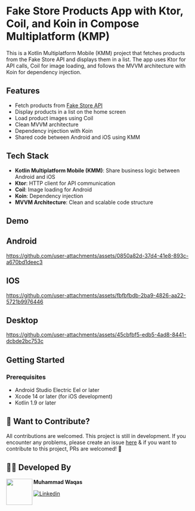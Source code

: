 # Fake Store Products App with Ktor, Coil, and Koin in Compose Multiplatform (KMP)

This is a Kotlin Multiplatform Mobile (KMM) project that fetches products from the Fake Store API and displays them in a list. The app uses Ktor for API calls, Coil for image loading, and follows the MVVM architecture with Koin for dependency injection.

## Features
- Fetch products from [Fake Store API](https://fakeapi.platzi.com/)
- Display products in a list on the home screen
- Load product images using Coil
- Clean MVVM architecture
- Dependency injection with Koin
- Shared code between Android and iOS using KMM

## Tech Stack
- **Kotlin Multiplatform Mobile (KMM)**: Share business logic between Android and iOS
- **Ktor**: HTTP client for API communication
- **Coil**: Image loading for Android
- **Koin**: Dependency injection
- **MVVM Architecture**: Clean and scalable code structure

## Demo
## Android
https://github.com/user-attachments/assets/0850a82d-37d4-41e8-893c-a670bd1deec3

## IOS
https://github.com/user-attachments/assets/fbfbfbdb-2ba9-4826-aa22-5721b9976446

## Desktop
https://github.com/user-attachments/assets/45cbfbf5-edb5-4ad8-8441-dcbde2bc753c

## Getting Started

### Prerequisites
- Android Studio Electric Eel or later
- Xcode 14 or later (for iOS development)
- Kotlin 1.9 or later

 ## 🤝 Want to Contribute?
All contributions are welcomed. This project is still in development. If you encounter any problems, please create an issue [here](https://github.com/waqas028/Ktor-Koin-KMP/issues) & if you want to contribute to this project, PRs are welcomed! 🙂

## 👨‍💻 Developed By

<a href="https://twitter.com/Shahzad_Ansari3" target="_blank">
  <img src="https://github.com/user-attachments/assets/99199ad1-a69d-4ceb-8599-e495a1ed937b" width="70" align="left">
</a>

**Muhammad Waqas**

[![Linkedin](https://img.shields.io/badge/-linkedin-grey?logo=linkedin)](https://www.linkedin.com/in/muhammad-waqas-4399361a3)
